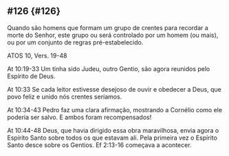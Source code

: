## #126 {#126}

Quando são homens que formam um grupo de crentes para recordar a morte do Senhor, este grupo ou será controlado por um homem (ou mais), ou por um conjunto de regras pré-estabelecido.

ATOS 10, Vers. 19-48

At 10:19-33 Um tinha sido Judeu, outro Gentio, são agora reunidos pelo Espírito de Deus.

At 10:33 Se cada leitor estivesse desejoso de ouvir e obedecer a Deus, que povo feliz e unido nós crentes seríamos.

At 10:34-43 Pedro faz uma clara afirmação, mostrando a Cornélio como ele poderia ser salvo. E ambos foram recompensados!

At 10:44-48 Deus, que havia dirigido essa obra maravilhosa, envia agora o Espírito Santo sobre todos os que estavam ali. Pela primeira vez o Espírito Santo desce sobre os Gentios. Ef 2:13-16 começava a acontecer.